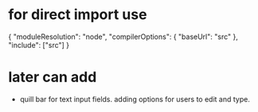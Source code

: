 # for direct import use

{
    "moduleResolution": "node",
    "compilerOptions": {
      "baseUrl": "src"
    },
    "include": ["src"]
  }

# later can add

- quill bar for text input fields. adding options for users to edit and type.